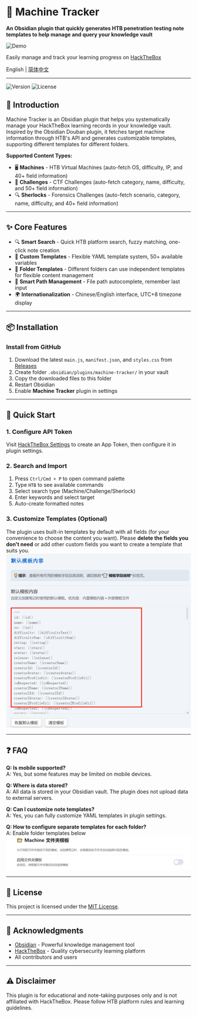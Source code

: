 # 🎯 Machine Tracker

**An Obsidian plugin that quickly generates HTB penetration testing note templates to help manage and query your knowledge vault**

![Demo](assets/PixPin_2025-10-07_04-32-33.gif)

Easily manage and track your learning progress on [HackTheBox](https://hackthebox.com)

English | [简体中文](README.md)

---

![Version](https://img.shields.io/badge/version-1.0.0-blue) ![License](https://img.shields.io/badge/license-MIT-green)

## 📖 Introduction

Machine Tracker is an Obsidian plugin that helps you systematically manage your HackTheBox learning records in your knowledge vault. Inspired by the Obsidian Douban plugin, it fetches target machine information through HTB's API and generates customizable templates, supporting different templates for different folders.

**Supported Content Types:**

- 🖥️ **Machines** - HTB Virtual Machines (auto-fetch OS, difficulty, IP, and 40+ field information)
- 🎯 **Challenges** - CTF Challenges (auto-fetch category, name, difficulty, and 50+ field information)
- 🔍 **Sherlocks** - Forensics Challenges (auto-fetch scenario, category, name, difficulty, and 40+ field information)

---

## ✨ Core Features

- 🔍 **Smart Search** - Quick HTB platform search, fuzzy matching, one-click note creation
- 📝 **Custom Templates** - Flexible YAML template system, 50+ available variables
- 📂 **Folder Templates** - Different folders can use independent templates for flexible content management
- 📁 **Smart Path Management** - File path autocomplete, remember last input
- 🌍 **Internationalization** - Chinese/English interface, UTC+8 timezone display

---

## 📦 Installation

### Install from GitHub

1. Download the latest `main.js`, `manifest.json`, and `styles.css` from [Releases](https://github.com/Ryanu9/Obsidian-Machine-Tracker/releases)
2. Create folder `.obsidian/plugins/machine-tracker/` in your vault
3. Copy the downloaded files to this folder
4. Restart Obsidian
5. Enable **Machine Tracker** plugin in settings

---

## 🚀 Quick Start

### 1. Configure API Token

Visit [HackTheBox Settings](https://app.hackthebox.com/profile/settings) to create an App Token, then configure it in plugin settings.

### 2. Search and Import

1. Press `Ctrl/Cmd + P` to open command palette
2. Type `HTB` to see available commands
3. Select search type (Machine/Challenge/Sherlock)
4. Enter keywords and select target
5. Auto-create formatted notes

### 3. Customize Templates (Optional)

The plugin uses built-in templates by default with all fields (for your convenience to choose the content you want). Please **delete the fields you don't need** or add other custom fields you want to create a template that suits you.
![Template Config](assets/Pasted%20image%2020251007042205.png)

---

## ❓ FAQ

**Q: Is mobile supported?**  
A: Yes, but some features may be limited on mobile devices.

**Q: Where is data stored?**  
A: All data is stored in your Obsidian vault. The plugin does not upload data to external servers.

**Q: Can I customize note templates?**  
A: Yes, you can fully customize YAML templates in plugin settings.

**Q: How to configure separate templates for each folder?**  
A: Enable folder templates below
![Folder Template](assets/image-20251007042512657.png)

---

## 📄 License

This project is licensed under the [MIT License](LICENSE).

---

## 🙏 Acknowledgments

- [Obsidian](https://obsidian.md/) - Powerful knowledge management tool
- [HackTheBox](https://hackthebox.com) - Quality cybersecurity learning platform
- All contributors and users

---

## ⚠️ Disclaimer

This plugin is for educational and note-taking purposes only and is not affiliated with HackTheBox. Please follow HTB platform rules and learning guidelines.
